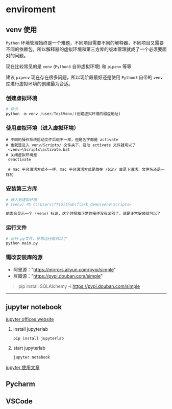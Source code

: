 # enviroment

## venv 使用

`Python` 环境管理始终是一个难题，不同项目需要不同的解释器，不同项目又需要不同的依赖包，所以解释器的虚拟环境和第三方库的版本管理就成了一个必须要面对的问题。

现在比较常见的是  `venv` (`Python3` 自带虚拟环境) 和  `pipenv` 等等

建议 `pipenv` 现在存在很多问题，所以现阶段最好还是使用 `Python3` 自带的 `venv` 库进行虚拟环境的创建最为合适。

### 创建虚拟环境

```python
# 命令
python -m venv /user/TestVenv/(创建虚拟环境的磁盘地址)
```

### 使用虚拟环境（进入虚拟环境）

```shell
# 不同的操作系统启动文件后缀不一样，但是名字都是 activate
# 也就是进入 venv/Scripts/ 文件夹下，启动 activate 文件就可以了
 <venv>\Scripts\activate.bat
# 关闭虚拟环境是
 deactivate

 # mac 平台激活方式不一样，mac 平台激活方式是放在 /bin/ 目录下激活，文件名还是一样的

```

### 安装第三方库

```python
# 进入到虚拟环境
# (venv) PS C:\Users\TT\Github\flask_demo\venv\Scripts>

前面会显示一个 (venv) 标识，这个时候和正常的操作没有区别了，就是正常安装就可以了
```

### 运行文件

```bash
# 运行 py文件，正常运行就可以了
python main.py
```

### 需改安装库的源

- 阿里源："https://mirrors.aliyun.com/pypi/simple"
- 豆瓣源："https://pypi.douban.com/simple"

> pip install SQLAlchemy -i https://pypi.douban.com/simple

---

## jupyter notebook

[jupyter offices website](https://jupyter.org/)

1. install jupyterlab

    ```shell
    pip install jupyterlab
    ```

2. start jupyterlab

    ```shell
    jupyter notebook
    ```

[jupyter 使用文章](https://mp.weixin.qq.com/s/fpWtJAOb_Uz5ApndtXAlyw)

## Pycharm

## VSCode
